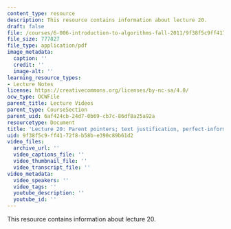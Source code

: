 ```yaml
---
content_type: resource
description: This resource contains information about lecture 20.
draft: false
file: /courses/6-006-introduction-to-algorithms-fall-2011/9f38f5c9ff4172f8b58be390c89b61d2_MIT6_006F11_lec20.pdf
file_size: 777827
file_type: application/pdf
image_metadata:
  caption: ''
  credit: ''
  image-alt: ''
learning_resource_types:
- Lecture Notes
license: https://creativecommons.org/licenses/by-nc-sa/4.0/
ocw_type: OCWFile
parent_title: Lecture Videos
parent_type: CourseSection
parent_uid: 6af424cb-24d7-0b69-cb7c-86df8a25a92a
resourcetype: Document
title: 'Lecture 20: Parent pointers; text justification, perfect-information blackjack'
uid: 9f38f5c9-ff41-72f8-b58b-e390c89b61d2
video_files:
  archive_url: ''
  video_captions_file: ''
  video_thumbnail_file: ''
  video_transcript_file: ''
video_metadata:
  video_speakers: ''
  video_tags: ''
  youtube_description: ''
  youtube_id: ''
---
```

This resource contains information about lecture 20.
